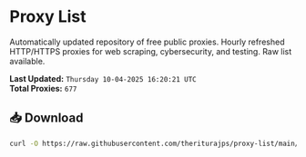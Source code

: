 # Proxy List

Automatically updated repository of free public proxies. Hourly refreshed HTTP/HTTPS proxies for web scraping, cybersecurity, and testing. Raw list available.

**Last Updated:** `Thursday 10-04-2025 16:20:21 UTC`  
**Total Proxies:** `677`

## 📥 Download
```bash
curl -O https://raw.githubusercontent.com/theriturajps/proxy-list/main/proxies.txt
